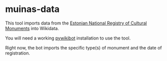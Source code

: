 # muinas-data
This tool imports data from the [Estonian National Registry of Cultural Monuments](http://register.muinas.ee/public.php) into Wikidata.

You will need a working [pywikibot](https://www.mediawiki.org/wiki/Manual:Pywikibot/Installation) installation to use the tool.

Right now, the bot imports the specific type(s) of monument and the date of registration.
